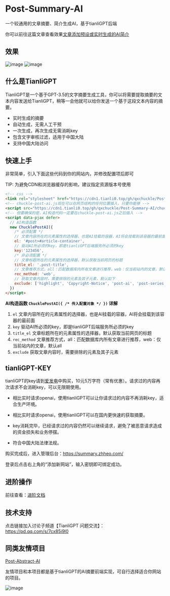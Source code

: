 # Post-Summary-AI

一个较通用的文章摘要、简介生成AI，基于tianliGPT后端

你可以前往这篇文章查看效果[文章添加预设或实时生成的AI简介](https://www.qcqx.cn/article/17d3383a.html)

## 效果
![image](https://github.com/qxchuckle/Post-Summary-AI/assets/55614189/af9236a1-fa37-4446-b5d3-0e9dd4d59ae6)
![image](https://github.com/qxchuckle/Post-Summary-AI/assets/55614189/79959200-6816-45c1-8528-299909402eb9)

## 什么是TianliGPT

TianliGPT是一个基于GPT-3.5的文字摘要生成工具，你可以将需要提取摘要的文本内容发送给TianliGPT，稍等一会他就可以给你发送一个基于这段文本内容的摘要。

- 实时生成的摘要
- 自动生成，无需人工干预
- 一次生成，再次生成无需消耗key
- 包含文字审核过滤，适用于中国大陆
- 支持中国大陆访问

## 快速上手
非常简单，引入下面这些代码到你的网站内，并修改配置项后即可

TIP: 为避免CDN和浏览器缓存的影响，建议指定资源版本号使用

```html
<!-- css -->
<link rel="stylesheet" href="https://cdn1.tianli0.top/gh/qxchuckle/Post-Summary-AI/chuckle-post-ai.css">
<!-- chuckle-post-ai.js现在可以在网页结构的任何位置插入，只要你能够 -->
<script src="https://cdn1.tianli0.top/gh/qxchuckle/Post-Summary-AI/chuckle-post-ai.js"></script>
<!-- 但要确保的是，AI构造代码一定要在chuckle-post-ai.js之后插入 -->
<script data-pjax defer>
  // AI构造函数
  new ChucklePostAI({
    /* 必须配置 */
    // 文章内容所在的元素属性的选择器，也是AI挂载的容器，AI将会挂载到该容器的最前面
    el: '#post>#article-container',
    // 驱动AI所必须的key，即是tianliGPT后端服务所必须的key
    key:'123456',
    /* 非必须配置 */
    // 文章标题所在的元素属性的选择器，默认获取当前网页的标题
    title_el: '.post-title',
    // 文章推荐方式，all：匹配数据库内所有文章进行推荐，web：仅当前站内的文章，默认all
    rec_method: 'web',
    // 获取文章内容时，需要排除的元素及其子元素，默认如下
    exclude: ['highlight', 'Copyright-Notice', 'post-ai', 'post-series', 'mini-sandbox']
  })
</script>
```

**AI构造函数 `ChucklePostAI({ /* 传入配置对象 */ })` 详解**
1. `el` 文章内容所在的元素属性的选择器，也是AI挂载的容器，AI将会挂载到该容器的最前面
2. `key` 驱动AI所必须的key，即是tianliGPT后端服务所必须的key
3. `title_el` 文章标题所在的元素属性的选择器，默认获取当前网页的标题
4. `rec_method` 文章推荐方式，all：匹配数据库内所有文章进行推荐，web：仅当前站内的文章，默认all
5. `exclude` 获取文章内容时，需要排除的元素及其子元素


## tianliGPT-KEY
tianliGPT的key请到[爱发电](https://afdian.net/item/f18c2e08db4411eda2f25254001e7c00)中购买，10元5万字符（常有优惠）。请求过的内容再次请求不会消耗key，可以无限期使用。

- 相比实时请求openai，使用tianliGPT可以让你请求过的内容不再消耗key，适合生产环境。
- 相比实时请求openai，使用tianliGPT可以在国内更快速的获取摘要。

- key消耗完毕，已经请求过的内容仍然可以继续请求，避免了被恶意请求造成的资金损失和业务停摆。

- 符合中国大陆法律法规。

购买完成后，进入管理后台：https://summary.zhheo.com/

登录后点击右上角的“添加新网站”，输入密钥即可绑定成功。

## 进阶操作
前往查看：[进阶文档](https://github.com/qxchuckle/Post-Summary-AI/blob/master/Advanced.md)

## 技术支持
点击链接加入讨论子频道【TianliGPT 问题交流】：https://pd.qq.com/s/7cx85i9l0

## 同类友情项目
[Post-Abstract-AI](https://github.com/qxchuckle/Post-Abstract-AI)

友情项目和本项目都是基于tianliGPT的AI摘要前端实现，可自行选择适合你网站的项目。

![image](https://github.com/qxchuckle/Post-Summary-AI/assets/55614189/352ebdec-c43a-40a7-8060-30230ed5aa0d)

